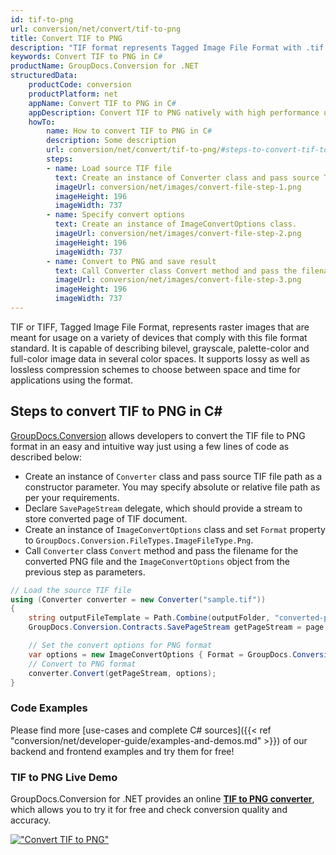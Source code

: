 ```yaml
---
id: tif-to-png
url: conversion/net/convert/tif-to-png
title: Convert TIF to PNG
description: "TIF format represents Tagged Image File Format with .tif extension. Learn how to convert TIF to PNG file programmatically in C# language using GroupDocs.Conversion for .NET library."
keywords: Convert TIF to PNG in C#
productName: GroupDocs.Conversion for .NET
structuredData:
    productCode: conversion
    productPlatform: net
    appName: Convert TIF to PNG in C#
    appDescription: Convert TIF to PNG natively with high performance using C# language and server side GroupDocs.Conversion for .NET APIs, without the use of any software like Microsoft or Open Office.
    howTo:
        name: How to convert TIF to PNG in C# 
        description: Some description
        url: conversion/net/convert/tif-to-png/#steps-to-convert-tif-to-png-in-c
        steps:
        - name: Load source TIF file 
          text: Create an instance of Converter class and pass source TIF file path as a constructor parameter. You may specify absolute or relative file path as per your requirements. 
          imageUrl: conversion/net/images/convert-file-step-1.png
          imageHeight: 196
          imageWidth: 737
        - name: Specify convert options 
          text: Create an instance of ImageConvertOptions class.
          imageUrl: conversion/net/images/convert-file-step-2.png
          imageHeight: 196
          imageWidth: 737
        - name: Convert to PNG and save result 
          text: Call Converter class Convert method and pass the filename for the converted HTML file and the ImageConvertOptions object from the previous step as parameters.
          imageUrl: conversion/net/images/convert-file-step-3.png
          imageHeight: 196
          imageWidth: 737
---
```


TIF or TIFF, Tagged Image File Format, represents raster images that are meant for usage on a variety of devices that comply with this file format standard. It is capable of describing bilevel, grayscale, palette-color and full-color image data in several color spaces. It supports lossy as well as lossless compression schemes to choose between space and time for applications using the format.

## Steps to convert TIF to PNG in C#

[GroupDocs.Conversion](https://products.groupdocs.com/conversion/net) allows developers to convert the TIF file to PNG format in an easy and intuitive way just using a few lines of code as described below:

* Create an instance of `Converter` class and pass source TIF file path as a constructor parameter. You may specify absolute or relative file path as per your requirements. 
* Declare `SavePageStream` delegate, which should provide a stream to store converted page of TIF document.
* Create an instance of `ImageConvertOptions` class and set `Format` property to `GroupDocs.Conversion.FileTypes.ImageFileType.Png`.
* Call `Converter` class `Convert` method and pass the filename for the converted PNG file and the `ImageConvertOptions` object from the previous step as parameters.

```csharp
// Load the source TIF file
using (Converter converter = new Converter("sample.tif"))
{
    string outputFileTemplate = Path.Combine(outputFolder, "converted-page-{0}.png");
    GroupDocs.Conversion.Contracts.SavePageStream getPageStream = page => new FileStream(string.Format(outputFileTemplate, page), FileMode.Create);

    // Set the convert options for PNG format
    var options = new ImageConvertOptions { Format = GroupDocs.Conversion.FileTypes.ImageFileType.Png };   
    // Convert to PNG format
    converter.Convert(getPageStream, options);
}
```

### Code Examples

Please find more [use-cases and complete C# sources]({{< ref "conversion/net/developer-guide/examples-and-demos.md" >}}) of our backend and frontend examples and try them for free!

### TIF to PNG Live Demo

GroupDocs.Conversion for .NET provides an online [**TIF to PNG converter**](https://products.groupdocs.app/conversion/tif-to-png), which allows you to try it for free and check conversion quality and accuracy.

[!["Convert TIF to PNG"](conversion/net/images/convert-to-png/convert-tif-to-png.png)](https://products.groupdocs.app/conversion/tif-to-png)